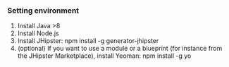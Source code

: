 ### Setting environment

1. Install Java >8
2. Install Node.js
3. Install JHipster: npm install -g generator-jhipster
4. (optional) If you want to use a module or a blueprint (for instance from the JHipster Marketplace), install Yeoman: npm install -g yo
